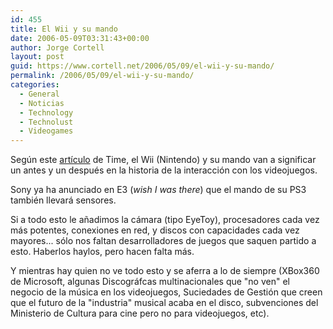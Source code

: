 ```yaml
---
id: 455
title: El Wii y su mando
date: 2006-05-09T03:31:43+00:00
author: Jorge Cortell
layout: post
guid: https://www.cortell.net/2006/05/09/el-wii-y-su-mando/
permalink: /2006/05/09/el-wii-y-su-mando/
categories:
  - General
  - Noticias
  - Technology
  - Technolust
  - Videogames
---
```

Según este [artí­culo](https://www.time.com/time/magazine/article/0,9171,1191861,00.html) de Time, el Wii (Nintendo) y su mando van a significar un antes y un después en la historia de la interacción con los videojuegos.

Sony ya ha anunciado en E3 (_wish I was there_) que el mando de su PS3 también llevará sensores.

Si a todo esto le añadimos la cámara (tipo EyeToy), procesadores cada vez más potentes, conexiones en red, y discos con capacidades cada vez mayores... sólo nos faltan desarrolladores de juegos que saquen partido a esto. Haberlos haylos, pero hacen falta más.

Y mientras hay quien no ve todo esto y se aferra a lo de siempre (XBox360 de Microsoft, algunas Discográfcas multinacionales que "no ven" el negocio de la música en los videojuegos, Suciedades de Gestión que creen que el futuro de la "industria" musical acaba en el disco, subvenciones del Ministerio de Cultura para cine pero no para videojuegos, etc).